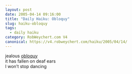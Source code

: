 ```yaml
---
layout: post
date: 2005-04-14 09:16:00
title: "Daily Haiku: Obloquy"
slug: haiku-obloquy
tags:
  - daily haiku
category: RobWeychert.com V4
canonical: https://v4.robweychert.com/haiku/2005/04/14/
---
```


jealous [obloquy](http://dictionary.reference.com/wordoftheday/archive/2005/04/14.html)  
it has fallen on deaf ears  
I won’t stop dancing